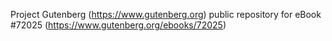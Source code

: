 Project Gutenberg (https://www.gutenberg.org) public repository
for eBook #72025 (https://www.gutenberg.org/ebooks/72025)
